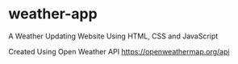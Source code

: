# weather-app
A Weather Updating Website Using HTML, CSS and JavaScript

Created Using Open Weather API 
https://openweathermap.org/api


